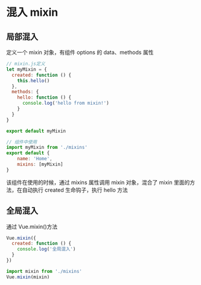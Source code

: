 # 混入 mixin [](#混入mixin)

## 局部混入 [](#局部混入)

定义一个 mixin 对象，有组件 options 的 data、methods 属性

```js
// mixin.js定义
let myMixin = {
  created: function () {
    this.hello()
  },
  methods: {
    hello: function () {
      console.log('hello from mixin!')
    }
  }
}

export default myMixin

// 组件中使用
import myMixin from './mixins'
export default {
    name: 'Home',
    mixins: [myMixin]
}
```

该组件在使用的时候，通过 mixins 属性调用 mixin 对象，混合了 mixin 里面的方法，在自动执行 created 生命钩子，执行 hello 方法

## 全局混入 [](#全局混入)

通过 Vue.mixin()方法

```js
Vue.mixin({
  created: function () {
    console.log('全局混入')
  }
})

import mixin from './mixins'
Vue.mixin(mixin)
```
